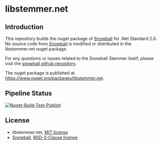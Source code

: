 # libstemmer.net

## Introduction
This repository builds the nuget package of [Snowball](https://snowballstem.org/) for .Net Standard 2.0. No source code from [Snowball](https://snowballstem.org/) is modified or distributed in the libstemmer.net nuget package.

For any questions or issues related to the Snowball Stemmer itself, please visit the [snowball github repository](https://github.com/snowballstem/snowball).

The nuget package is published at https://www.nuget.org/packages/libstemmer.net.

## Pipeline Status
[![Nuget-Build-Test-Publish](https://github.com/guoyu-wang/libstemmer.net/actions/workflows/build_and_test.yml/badge.svg)](https://github.com/guoyu-wang/libstemmer.net/actions/workflows/build_and_test.yml)

## License
- libstemmer.net, [MIT license](LICENSE)
- [Snowball](https://snowballstem.org/), [BSD-3-Clause license](https://github.com/snowballstem/snowball/blob/master/COPYING)
